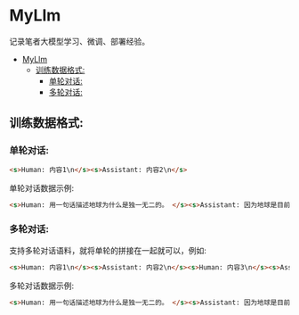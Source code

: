 # MyLlm

记录笔者大模型学习、微调、部署经验。

- [MyLlm](#myllm)
  - [训练数据格式:](#训练数据格式)
    - [单轮对话:](#单轮对话)
    - [多轮对话:](#多轮对话)

## 训练数据格式:

### 单轮对话:

```html
<s>Human: 内容1\n</s><s>Assistant: 内容2\n</s>
```

单轮对话数据示例:

```html
<s>Human: 用一句话描述地球为什么是独一无二的。 </s><s>Assistant: 因为地球是目前为止唯一已知存在生命的行星。 </s>
```

### 多轮对话:

支持多轮对话语料，就将单轮的拼接在一起就可以，例如:

```html
<s>Human: 内容1\n</s><s>Assistant: 内容2\n</s><s>Human: 内容3\n</s><s>Assistant: 内容4\n</s>
```

多轮对话数据示例:

```html
<s>Human: 用一句话描述地球为什么是独一无二的。 </s><s>Assistant: 因为地球是目前为止唯一已知存在生命的行星。 </s><s>Human: 没有其他特点了吗？ </s><s>Assistant: 地球的独特性还体现在其复杂的地质活动、多样的生物圈、以及保护生命免受宇宙辐射的磁场和大气层。 </s>
```